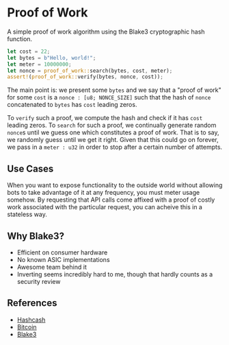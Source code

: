 # Proof of Work

A simple proof of work algorithm using the Blake3 cryptographic hash function.

```rust
let cost = 22;
let bytes = b"Hello, world!";
let meter = 10000000;
let nonce = proof_of_work::search(bytes, cost, meter);
assert!(proof_of_work::verify(bytes, nonce, cost));
```

The main point is: we present some `bytes` and we say that a "proof of work"
for some `cost` is a `nonce : [u8; NONCE_SIZE]` such that the hash of `nonce`
concatenated to `bytes` has `cost` leading zeros.

To `verify` such a proof, we compute the hash and check if it has `cost` leading
zeros. To `search` for such a proof, we continually generate random `nonce`s until
we guess one which constitutes a proof of work. That is to say, we randomly
guess until we get it right. Given that this could go on forever, we pass in a
`meter : u32` in order to stop after a certain number of attempts.

## Use Cases

When you want to expose functionality to the outside world without allowing
bots to take advantage of it at any frequency, you must meter usage somehow. By
requesting that API calls come affixed with a proof of costly work associated with
the particular request, you can acheive this in a stateless way.

## Why Blake3?

- Efficient on consumer hardware
- No known ASIC implementations
- Awesome team behind it
- Inverting seems incredibly hard to me, though that hardly counts as a security review

## References

- [Hashcash](http://www.hashcash.org/)
- [Bitcoin](https://bitcoin.org/en/)
- [Blake3](https://github.com/BLAKE3-team/BLAKE3)
